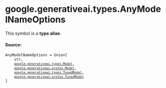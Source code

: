 
# google.generativeai.types.AnyModelNameOptions

<!-- Insert buttons and diff -->
This symbol is a **type alias**.



#### Source:

<pre class="devsite-click-to-copy prettyprint lang-py tfo-signature-link">
<code>AnyModelNameOptions = Union[
    str,
    <a href="../../../google/generativeai/types/Model.md"><code>google.generativeai.types.Model</code></a>,
    <a href="../../../google/generativeai/protos/Model.md"><code>google.generativeai.protos.Model</code></a>,
    <a href="../../../google/generativeai/types/TunedModel.md"><code>google.generativeai.types.TunedModel</code></a>,
    <a href="../../../google/generativeai/protos/TunedModel.md"><code>google.generativeai.protos.TunedModel</code></a>
]
</code></pre>



<!-- Placeholder for "Used in" -->
